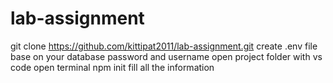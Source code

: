 # lab-assignment
git clone https://github.com/kittipat2011/lab-assignment.git
create .env file base on your database password and username
open project folder with vs code
open terminal
npm init 
fill all the information 

